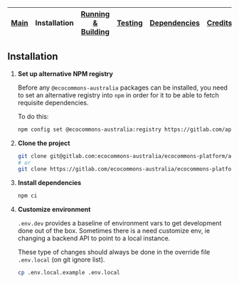 
| [Main](README.md) | Installation | [Running &amp; Building](running-building.md) | [Testing](testing.md) | [Dependencies](dependencies.md) | [Credits](credits.md) |
|------|-------|-------|--------|--------|-------|

## Installation

1. __Set up alternative NPM registry__

    Before any `@ecocommons-australia` packages can be installed, you need to set an
    alternative registry into `npm` in order for it to be able to fetch requisite
    dependencies.

    To do this:
    ```bash
    npm config set @ecocommons-australia:registry https://gitlab.com/api/v4/packages/npm/
    ```

2. __Clone the project__

    ```bash
    git clone git@gitlab.com:ecocommons-australia/ecocommons-platform/analysis-tools-ui.git
    # or
    git clone https://gitlab.com/ecocommons-australia/ecocommons-platform/analysis-tools-ui.git
    ```

3. __Install dependencies__

    ```bash
    npm ci
    ```

4. __Customize environment__

    `.env.dev` provides a baseline of environment vars to get development done out of the box.
    Sometimes there is a need customize env, ie changing a backend API to point to a local instance.
   
    These type of changes should always be done in the override file `.env.local` (on git ignore list).

    ```bash
    cp .env.local.example .env.local
    ```